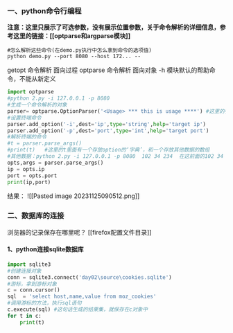 ### 一、python命令行编程
**注意：这里只展示了可选参数，没有展示位置参数，关于命令解析的详细信息，参考这里的链接：[[optparse和argparse模块]]**

```shell
#怎么解析这些命令(在demo.py执行中怎么拿到命令的选项值)
python demo.py --port 8080 --host 172... --
```
getopt  命令解析 面向过程
optparse 命令解析 面向对象 -h 模块默认的帮助命令，不能从新定义
```python
import optparse
#python 2.py -i 127.0.0.1 -p 8080
#生成一个命令解析的对象
parser= optparse.OptionParser('<Usage> *** this is usage ****') #这里的参数就是一个提示信息
#设置终端命令
parser.add_option('-i',dest='ip',type='string',help='target ip')
parser.add_option('-p',dest='port',type='int',help='target port')
#解析终端的命令
#t = parser.parse_args()
#print(t)   #这里的t里面有一个存放option的‘字典’，和一个存放其他数据的数组
#其他数据：python 2.py -i 127.0.0.1 -p 8080  102 34 234  在这前面的102 34 234就会存放到那个数组中
opts,args = parser.parse_args()
ip = opts.ip
port = opts.port
print(ip,port)
```
结果：
![[Pasted image 20231125090512.png]]
### 二、数据库的连接
浏览器的记录保存在哪里呢？
[[firefox配置文件目录]]
#### 1、python连接sqlite数据库
```python
import sqlite3
#创建连接对象
conn = sqlite3.connect('day02\source\cookies.sqlite')
#游标，拿到游标对象
c = conn.cursor()
sql  = 'select host,name,value from moz_cookies'
#调用游标的方法，执行sql语句
c.execute(sql) #这句话生成的结果集，就保存在c对象中
for t in c:
    print(t)
```





